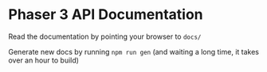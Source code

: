 # Phaser 3 API Documentation

Read the documentation by pointing your browser to `docs/`

Generate new docs by running `npm run gen` (and waiting a long time, it takes over an hour to build)
